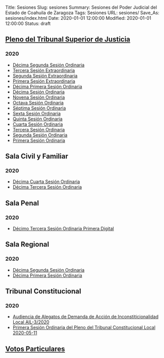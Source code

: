 Title: Sesiones
Slug: sesiones
Summary: Sesiones del Poder Judicial del Estado de Coahuila de Zaragoza
Tags: Sesiones
URL: sesiones/
Save_As: sesiones/index.html
Date: 2020-01-01 12:00:00
Modified: 2020-01-01 12:00:00
Status: draft

## [Pleno del Tribunal Superior de Justicia](pleno-del-tribunal-superior-de-justicia/)

### 2020

- [Décima Segunda Sesión Ordinaria](pleno-del-tribunal-superior-de-justicia/2020/decima-segunda-sesion-ordinaria/)
- [Tercera Sesión Extraordinaria](pleno-del-tribunal-superior-de-justicia/2020/tercera-sesion-extraordinaria/)
- [Segunda Sesión Extraordinaria](pleno-del-tribunal-superior-de-justicia/2020/segunda-sesion-extraordinaria/)
- [Primera Sesión Extraordinaria](pleno-del-tribunal-superior-de-justicia/2020/primera-sesion-extraordinaria/)
- [Décima Primera Sesión Ordinaria](pleno-del-tribunal-superior-de-justicia/2020/decima-primera-sesion-ordinaria/)
- [Décima Sesión Ordinaria](pleno-del-tribunal-superior-de-justicia/2020/decima-sesion-ordinaria/)
- [Novena Sesión Ordinaria](pleno-del-tribunal-superior-de-justicia/2020/novena-sesion-ordinaria/)
- [Octava Sesión Ordinaria](pleno-del-tribunal-superior-de-justicia/2020/octava-sesion-ordinaria/)
- [Séptima Sesión Ordinaria](pleno-del-tribunal-superior-de-justicia/2020/septima-sesion-ordinaria/)
- [Sexta Sesión Ordinaria](pleno-del-tribunal-superior-de-justicia/2020/sexta-sesion-ordinaria/)
- [Quinta Sesión Ordinaria](pleno-del-tribunal-superior-de-justicia/2020/quinta-sesion-ordinaria/)
- [Cuarta Sesión Ordinaria](pleno-del-tribunal-superior-de-justicia/2020/cuarta-sesion-ordinaria/)
- [Tercera Sesión Ordinaria](pleno-del-tribunal-superior-de-justicia/2020/tercera-sesion-ordinaria/)
- [Segunda Sesión Ordinaria](pleno-del-tribunal-superior-de-justicia/2020/segunda-sesion-ordinaria/)
- [Primera Sesión Ordinaria](pleno-del-tribunal-superior-de-justicia/2020/primera-sesion-ordinaria/)

## Sala Civil y Familiar

### 2020

- [Décima Cuarta Sesión Ordinaria](sala-civil-y-familiar/2020/decima-cuarta-sesion-ordinaria/)
- [Décima Tercera Sesión Ordinaria](sala-civil-y-familiar/2020/decima-tercera-sesion-ordinaria/)

## Sala Penal

### 2020

- [Décimo Tercera Sesión Ordinaria Primera Digital](sala-penal/2020/decima-tercera-sesion-ordinaria-primera-digital/)

## Sala Regional

### 2020

- [Décima Segunda Sesión Ordinaria](sala-regional/2020/decima-segunda-sesion-ordinaria/)
- [Décima Primera Sesión Ordinaria](sala-regional/2020/decima-primera-sesion-ordinaria/)

## Tribunal Constitucional

### 2020

- [Audiencia de Alegatos de Demanda de Acción de Inconstiticionalidad Local AIL-3/2020](tribunal-constitucional/2020/audiencia-de-alegatos-de-demanda-de-accion-de-inconstiticionalidad-local-ail-3-2020/)
- [Primera Sesión Ordinaria del Pleno del Tribunal Constitucional Local 2020-05-11](tribunal-constitucional/2020/primera-sesion-ordinaria-del.pleno-del-tribunal-constitucional-local-2020-05-11)

## [Votos Particulares](votos-particulares/)



